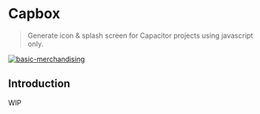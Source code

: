 # Capbox

> Generate icon & splash screen for Capacitor projects using javascript only.

[![basic-merchandising](https://imgur.com/LNOYczf.png)](https://github.com/leopq)

## Introduction
WIP